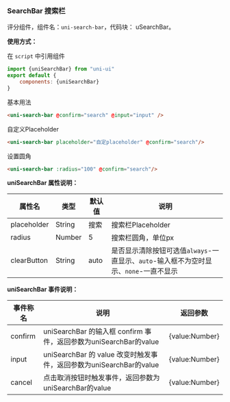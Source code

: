 ### SearchBar 搜索栏

评分组件，组件名：``uni-search-bar``，代码块： uSearchBar。

**使用方式：**

在 ``script`` 中引用组件 

```javascript
import {uniSearchBar} from "uni-ui"
export default {
    components: {uniSearchBar}
}
```

基本用法

```html
<uni-search-bar @confirm="search" @input="input" />
```

自定义Placeholder

```html
<uni-search-bar placeholder="自定placeholder" @confirm="search"/>
```

设置圆角

```html
<uni-search-bar :radius="100" @confirm="search"/>
```



**uniSearchBar 属性说明：**

|属性名			|类型		|默认值	|说明																																									|
|---				|----		|---		|---																																									|
|placeholder|String	|搜索		|搜索栏Placeholder																																		|
|radius			|Number	|5			|搜索栏圆角，单位px																																	|
|clearButton|String	|auto		|是否显示清除按钮可选值`always`-一直显示、`auto`-输入框不为空时显示、`none`-一直不显示|

**uniSearchBar 事件说明：**

|事件称名	|说明																																|返回参数				|
|---			|----																																|---						|
|confirm	|uniSearchBar 的输入框 confirm 事件，返回参数为uniSearchBar的value	|{value:Number}	|
|input		|uniSearchBar 的 value 改变时触发事件，返回参数为uniSearchBar的value|{value:Number}	|
|cancel		|点击取消按钮时触发事件，返回参数为uniSearchBar的value							|{value:Number}	|